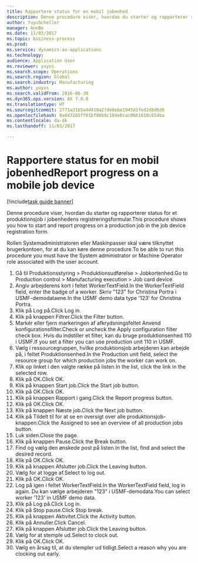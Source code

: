 ```yaml
--- 
title: Rapportere status for en mobil jobenhed
description: Denne procedure viser, hvordan du starter og rapporterer status for et produktionsjob i jobenhedens registreringsformular.
author: YuyuScheller
manager: AnnBe
ms.date: 11/03/2017
ms.topic: business-process
ms.prod: 
ms.service: dynamics-ax-applications
ms.technology: 
audience: Application User
ms.reviewer: yuyus
ms.search.scope: Operations
ms.search.region: Global
ms.search.industry: Manufacturing
ms.author: yuyus
ms.search.validFrom: 2016-06-30
ms.dyn365.ops.version: AX 7.0.0
ms.translationtype: HT
ms.sourcegitcommit: 2771a31b5a4d418a27de0ebe1945d1fed2d8d6d6
ms.openlocfilehash: 8a0432b5ff01bf88b9c18de0cac0661618c654ba
ms.contentlocale: da-dk
ms.lasthandoff: 11/03/2017

---
```

# <a name="report-progress-on-a-mobile-job-device"></a><span data-ttu-id="66e5b-103">Rapportere status for en mobil jobenhed</span><span class="sxs-lookup"><span data-stu-id="66e5b-103">Report progress on a mobile job device</span></span>

[!include[task guide banner](../../includes/task-guide-banner.md)]

<span data-ttu-id="66e5b-104">Denne procedure viser, hvordan du starter og rapporterer status for et produktionsjob i jobenhedens registreringsformular.</span><span class="sxs-lookup"><span data-stu-id="66e5b-104">This procedure shows you how to start and report progress on a production job in the job device registration form.</span></span>



<span data-ttu-id="66e5b-105">Rollen Systemadministratoren eller Maskinpasser skal være tilknyttet brugerkontoen, for at du kan køre denne procedure.</span><span class="sxs-lookup"><span data-stu-id="66e5b-105">To be able to run this procedure you must have the System administrator or Machine Operator role associated with the user account.</span></span>

1. <span data-ttu-id="66e5b-106">Gå til Produktionsstyring > Produktionsudførelse > Jobkortenhed.</span><span class="sxs-lookup"><span data-stu-id="66e5b-106">Go to Production control > Manufacturing execution > Job card device.</span></span>
2. <span data-ttu-id="66e5b-107">Angiv arbejderens kort i feltet WorkerTextField.</span><span class="sxs-lookup"><span data-stu-id="66e5b-107">In the WorkerTextField field, enter the badge of a worker.</span></span> <span data-ttu-id="66e5b-108">Skriv "123" for Christina Portra i USMF-demodataene.</span><span class="sxs-lookup"><span data-stu-id="66e5b-108">In the USMF demo data type '123' for Christina Portra.</span></span>
3. <span data-ttu-id="66e5b-109">Klik på Log på.</span><span class="sxs-lookup"><span data-stu-id="66e5b-109">Click Log in.</span></span>
4. <span data-ttu-id="66e5b-110">Klik på knappen Filtrer.</span><span class="sxs-lookup"><span data-stu-id="66e5b-110">Click the Filter button.</span></span>
5. <span data-ttu-id="66e5b-111">Markér eller fjern markeringen af afkrydsningsfeltet Anvend konfigurationsfilter.</span><span class="sxs-lookup"><span data-stu-id="66e5b-111">Check or uncheck the Apply configuration filter check box.</span></span> <span data-ttu-id="66e5b-112">Hvis du indstiller et filter, kan du bruge produktionsenhed 110 i USMF.</span><span class="sxs-lookup"><span data-stu-id="66e5b-112">If you set a filter you can use production unit 110 in USMF.</span></span>
6. <span data-ttu-id="66e5b-113">Vælg i ressourcegruppen, hvilke produktionsjob arbejderen kan arbejde på, i feltet Produktionsenhed.</span><span class="sxs-lookup"><span data-stu-id="66e5b-113">In the Production unit field, select the resource group for which production jobs the worker can work on.</span></span>
7. <span data-ttu-id="66e5b-114">Klik op linket i den valgte række på listen.</span><span class="sxs-lookup"><span data-stu-id="66e5b-114">In the list, click the link in the selected row.</span></span>
8. <span data-ttu-id="66e5b-115">Klik på OK.</span><span class="sxs-lookup"><span data-stu-id="66e5b-115">Click OK.</span></span>
9. <span data-ttu-id="66e5b-116">Klik på knappen Start job.</span><span class="sxs-lookup"><span data-stu-id="66e5b-116">Click the Start job button.</span></span>
10. <span data-ttu-id="66e5b-117">Klik på OK.</span><span class="sxs-lookup"><span data-stu-id="66e5b-117">Click OK.</span></span>
11. <span data-ttu-id="66e5b-118">Klik på knappen Rapport i gang.</span><span class="sxs-lookup"><span data-stu-id="66e5b-118">Click the Report progress button.</span></span>
12. <span data-ttu-id="66e5b-119">Klik på OK.</span><span class="sxs-lookup"><span data-stu-id="66e5b-119">Click OK.</span></span>
13. <span data-ttu-id="66e5b-120">Klik på knappen Næste job.</span><span class="sxs-lookup"><span data-stu-id="66e5b-120">Click the Next job button.</span></span>
14. <span data-ttu-id="66e5b-121">Klik på Tildelt til for at se en oversigt over alle produktionsjob-knappen.</span><span class="sxs-lookup"><span data-stu-id="66e5b-121">Click the Assigned to see an overview of all production jobs button.</span></span>
15. <span data-ttu-id="66e5b-122">Luk siden.</span><span class="sxs-lookup"><span data-stu-id="66e5b-122">Close the page.</span></span>
16. <span data-ttu-id="66e5b-123">Klik på knappen Pause.</span><span class="sxs-lookup"><span data-stu-id="66e5b-123">Click the Break button.</span></span>
17. <span data-ttu-id="66e5b-124">Find og vælg den ønskede post på listen.</span><span class="sxs-lookup"><span data-stu-id="66e5b-124">In the list, find and select the desired record.</span></span>
18. <span data-ttu-id="66e5b-125">Klik på OK.</span><span class="sxs-lookup"><span data-stu-id="66e5b-125">Click OK.</span></span>
19. <span data-ttu-id="66e5b-126">Klik på knappen Afslutter job.</span><span class="sxs-lookup"><span data-stu-id="66e5b-126">Click the Leaving button.</span></span>
20. <span data-ttu-id="66e5b-127">Vælg for at logge af.</span><span class="sxs-lookup"><span data-stu-id="66e5b-127">Select to log out.</span></span>
21. <span data-ttu-id="66e5b-128">Klik på OK.</span><span class="sxs-lookup"><span data-stu-id="66e5b-128">Click OK.</span></span>
22. <span data-ttu-id="66e5b-129">Log på igen i feltet WorkerTextField.</span><span class="sxs-lookup"><span data-stu-id="66e5b-129">In the WorkerTextField field, log in again.</span></span> <span data-ttu-id="66e5b-130">Du kan vælge arbejderen "123" i USMF-demodata.</span><span class="sxs-lookup"><span data-stu-id="66e5b-130">You can select worker '123' in USMF demo data.</span></span>
23. <span data-ttu-id="66e5b-131">Klik på Log på.</span><span class="sxs-lookup"><span data-stu-id="66e5b-131">Click Log in.</span></span>
24. <span data-ttu-id="66e5b-132">Klik på Stop pause.</span><span class="sxs-lookup"><span data-stu-id="66e5b-132">Click Stop break.</span></span>
25. <span data-ttu-id="66e5b-133">Klik på knappen Aktivitet.</span><span class="sxs-lookup"><span data-stu-id="66e5b-133">Click the Activity button.</span></span>
26. <span data-ttu-id="66e5b-134">Klik på Annuller.</span><span class="sxs-lookup"><span data-stu-id="66e5b-134">Click Cancel.</span></span>
27. <span data-ttu-id="66e5b-135">Klik på knappen Afslutter job.</span><span class="sxs-lookup"><span data-stu-id="66e5b-135">Click the Leaving button.</span></span>
28. <span data-ttu-id="66e5b-136">Vælg for at stemple ud.</span><span class="sxs-lookup"><span data-stu-id="66e5b-136">Select to clock out.</span></span>
29. <span data-ttu-id="66e5b-137">Klik på OK.</span><span class="sxs-lookup"><span data-stu-id="66e5b-137">Click OK.</span></span>
30. <span data-ttu-id="66e5b-138">Vælg en årsag til, at du stempler ud tidligt.</span><span class="sxs-lookup"><span data-stu-id="66e5b-138">Select a reason why you are clocking out early.</span></span>


